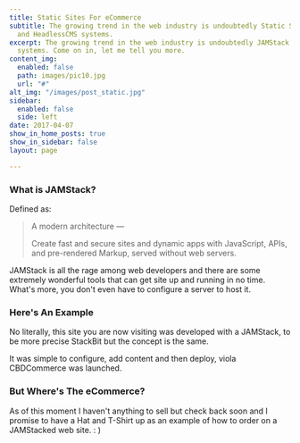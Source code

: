 ```yaml
---
title: Static Sites For eCommerce
subtitle: The growing trend in the web industry is undoubtedly Static Sites w/ JAMStack
  and HeadlessCMS systems.
excerpt: The growing trend in the web industry is undoubtedly JAMStack and HeadlessCMS
  systems. Come on in, let me tell you more.
content_img:
  enabled: false
  path: images/pic10.jpg
  url: "#"
alt_img: "/images/post_static.jpg"
sidebar:
  enabled: false
  side: left
date: 2017-04-07
show_in_home_posts: true
show_in_sidebar: false
layout: page

---
```

### **What is JAMStack?**

Defined as:

> A modern architecture —
>
> Create fast and secure sites and dynamic apps with JavaScript, APIs, and pre-rendered Markup, served without web servers.

JAMStack is all the rage among web developers and there are some extremely wonderful tools that can get site up and running in no time. What's more, you don't even have to configure a server to host it. 

### Here's An Example

No literally, this site you are now visiting was developed with a JAMStack, to be more precise StackBit but the concept is the same. 

It was simple to configure, add content and then deploy, viola CBDCommerce was launched. 

### But Where's The eCommerce?

As of this moment I haven't anything to sell but check back soon and I promise to have a Hat and T-Shirt up as an example of how to order on a JAMStacked web site. : )